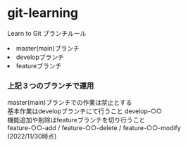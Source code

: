 # git-learning
Learn to Git
ブランチルール<br>
<li>master(main)ブランチ<br>
<li>developブランチ<br>
<li>featureブランチ<br>
<h3>上記３つのブランチで運用</h3>
master(main)ブランチでの作業は禁止とする<br>
基本作業はdevelopブランチにて行うこと develop-○○<br>
機能追加や削除はfeatureブランチを切り行うこと<br>
feature-○○-add / feature-○○-delete / feature-○○-modify <br>
(2022/11/30時点)
